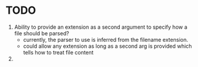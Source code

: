 TODO
====

1. Ability to provide an extension as a second argument to specify how a file should be parsed?
	-	currently, the parser to use is inferred from the filename extension.
	-	could allow any extension as long as a second arg is provided which tells how to treat file content
2. 
